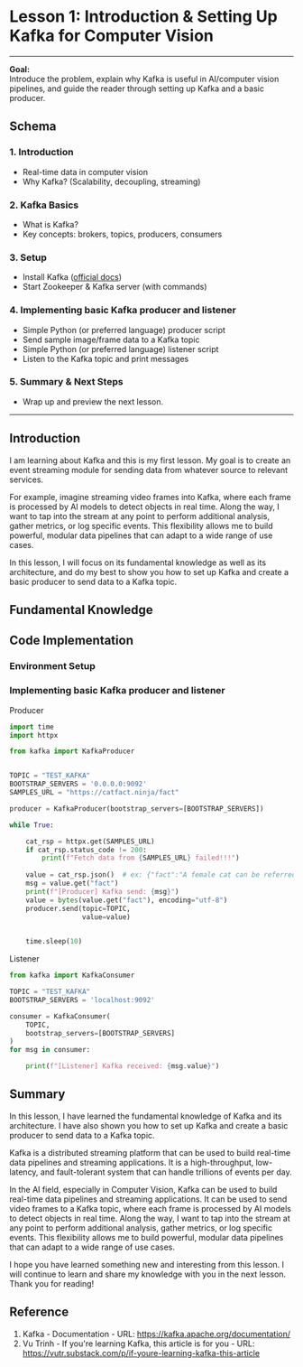 # Lesson 1: Introduction & Setting Up Kafka for Computer Vision

---

**Goal:**  
Introduce the problem, explain why Kafka is useful in AI/computer vision pipelines, and guide the reader through setting up Kafka and a basic producer.

## Schema

### 1. Introduction
- Real-time data in computer vision
- Why Kafka? (Scalability, decoupling, streaming)

### 2. Kafka Basics
- What is Kafka?
- Key concepts: brokers, topics, producers, consumers

### 3. Setup
- Install Kafka ([official docs](https://kafka.apache.org/documentation/))
- Start Zookeeper & Kafka server (with commands)

### 4. Implementing basic Kafka producer and listener
- Simple Python (or preferred language) producer script
- Send sample image/frame data to a Kafka topic
- Simple Python (or preferred language) listener script
- Listen to the Kafka topic and print messages

### 5. Summary & Next Steps
- Wrap up and preview the next lesson.

---


## Introduction

I am learning about Kafka and this is my first lesson. My goal is to create an event streaming module for sending data from whatever source to relevant services. 

For example, imagine streaming video frames into Kafka, where each frame is processed by AI models to detect objects in real time. Along the way, I want to tap into the stream at any point to perform additional analysis, gather metrics, or log specific events. This flexibility allows me to build powerful, modular data pipelines that can adapt to a wide range of use cases.

In this lesson, I will focus on its fundamental knowledge as well as its architecture, and do my best to show you how to set up Kafka and create a basic producer to send data to a Kafka topic. 

## Fundamental Knowledge



## Code Implementation

### Environment Setup




### Implementing basic Kafka producer and listener

Producer

```Python
import time
import httpx

from kafka import KafkaProducer


TOPIC = "TEST_KAFKA"
BOOTSTRAP_SERVERS = '0.0.0.0:9092'
SAMPLES_URL = "https://catfact.ninja/fact"

producer = KafkaProducer(bootstrap_servers=[BOOTSTRAP_SERVERS])

while True:

    cat_rsp = httpx.get(SAMPLES_URL)
    if cat_rsp.status_code != 200: 
        print(f"Fetch data from {SAMPLES_URL} failed!!!")
        
    value = cat_rsp.json()  # ex: {"fact":"A female cat can be referred to as a molly or a queen, and a male cat is often labeled as a tom.","length":96}
    msg = value.get("fact")
    print(f"[Producer] Kafka send: {msg}")
    value = bytes(value.get("fact"), encoding="utf-8")
    producer.send(topic=TOPIC, 
                  value=value)
    

    time.sleep(10)
```


Listener

```Python
from kafka import KafkaConsumer

TOPIC = "TEST_KAFKA"
BOOTSTRAP_SERVERS = 'localhost:9092'

consumer = KafkaConsumer(
    TOPIC, 
    bootstrap_servers=[BOOTSTRAP_SERVERS]
)
for msg in consumer:

    print(f"[Listener] Kafka received: {msg.value}")
```



## Summary


In this lesson, I have learned the fundamental knowledge of Kafka and its architecture. I have also shown you how to set up Kafka and create a basic producer to send data to a Kafka topic. 

Kafka is a distributed streaming platform that can be used to build real-time data pipelines and streaming applications. It is a high-throughput, low-latency, and fault-tolerant system that can handle trillions of events per day.

In the AI field, especially in Computer Vision, Kafka can be used to build real-time data pipelines and streaming applications. It can be used to send video frames to a Kafka topic, where each frame is processed by AI models to detect objects in real time. Along the way, I want to tap into the stream at any point to perform additional analysis, gather metrics, or log specific events. This flexibility allows me to build powerful, modular data pipelines that can adapt to a wide range of use cases.

I hope you have learned something new and interesting from this lesson. I will continue to learn and share my knowledge with you in the next lesson. Thank you for reading!


## Reference

1. Kafka - Documentation - URL: https://kafka.apache.org/documentation/
2. Vu Trinh - If you're learning Kafka, this article is for you - URL: https://vutr.substack.com/p/if-youre-learning-kafka-this-article